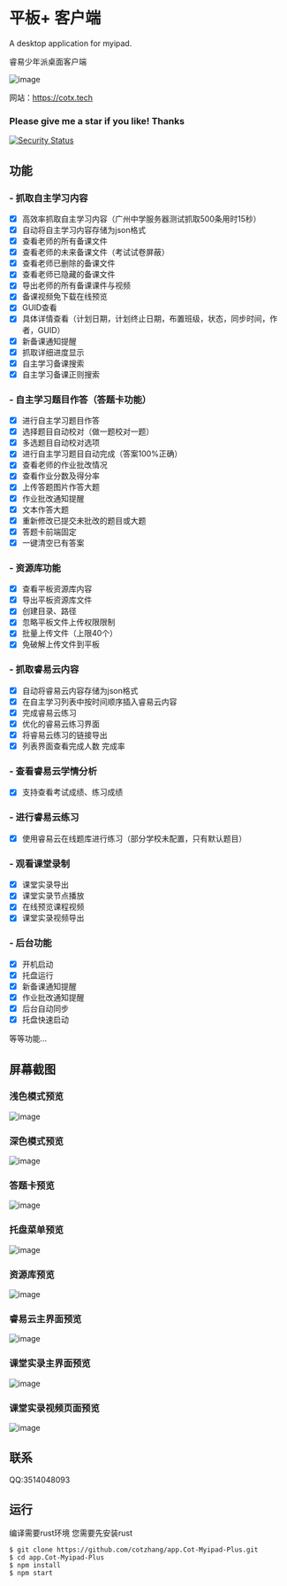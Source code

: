 # 平板+ 客户端

A desktop application for myipad. 

睿易少年派桌面客户端

![image](https://user-images.githubusercontent.com/107354861/213108549-0a8be2b7-42f7-4f6e-bd94-2c74fd9523e4.png)

网站：https://cotx.tech

### Please give me a **star** if you like! Thanks

[![Security Status](https://www.murphysec.com/platform3/v3/badge/1612608646819643392.svg)](https://www.murphysec.com/accept?code=4954f30599db5571f81fb98a731f2cdd&type=1&from=2)
## 功能
### - 抓取自主学习内容
- [x] 高效率抓取自主学习内容（广州中学服务器测试抓取500条用时15秒）
- [x] 自动将自主学习内容存储为json格式
- [x] 查看老师的所有备课文件
- [x] 查看老师的未来备课文件（考试试卷屏蔽）
- [x] 查看老师已删除的备课文件
- [x] 查看老师已隐藏的备课文件
- [x] 导出老师的所有备课课件与视频
- [x] 备课视频免下载在线预览
- [x] GUID查看
- [x] 具体详情查看（计划日期，计划终止日期，布置班级，状态，同步时间，作者，GUID）
- [x] 新备课通知提醒
- [x] 抓取详细进度显示
- [x] 自主学习备课搜索
- [x] 自主学习备课正则搜索
### - 自主学习题目作答（答题卡功能）
- [x] 进行自主学习题目作答
- [x] 选择题目自动校对（做一题校对一题）
- [x] 多选题目自动校对选项
- [x] 进行自主学习题目自动完成（答案100%正确）
- [x] 查看老师的作业批改情况
- [x] 查看作业分数及得分率
- [x] 上传答题图片作答大题
- [x] 作业批改通知提醒
- [x] 文本作答大题
- [x] 重新修改已提交未批改的题目或大题
- [x] 答题卡前端固定
- [x] 一键清空已有答案
### - 资源库功能
- [x] 查看平板资源库内容
- [x] 导出平板资源库文件
- [x] 创建目录、路径
- [x] 忽略平板文件上传权限限制
- [x] 批量上传文件（上限40个）
- [x] 免破解上传文件到平板
### - 抓取睿易云内容
- [x] 自动将睿易云内容存储为json格式
- [x] 在自主学习列表中按时间顺序插入睿易云内容
- [x] 完成睿易云练习
- [x] 优化的睿易云练习界面
- [x] 将睿易云练习的链接导出
- [x] 列表界面查看完成人数 完成率
### - 查看睿易云学情分析
- [x] 支持查看考试成绩、练习成绩
### - 进行睿易云练习
- [x] 使用睿易云在线题库进行练习（部分学校未配置，只有默认题目）
### - 观看课堂录制
- [x] 课堂实录导出
- [x] 课堂实录节点播放
- [x] 在线预览课程视频
- [x] 课堂实录视频导出
### - 后台功能
- [x] 开机启动
- [x] 托盘运行
- [x] 新备课通知提醒
- [x] 作业批改通知提醒
- [x] 后台自动同步
- [x] 托盘快速启动

等等功能...
## 屏幕截图
### 浅色模式预览
![image](https://user-images.githubusercontent.com/107354861/213109033-a47e7ddf-3bd6-48dc-94a8-18c43a941edf.png)
### 深色模式预览
![image](https://user-images.githubusercontent.com/107354861/213109047-52aedf7a-b91a-45d5-a2e7-1f27f4b82416.png)
### 答题卡预览
![image](https://user-images.githubusercontent.com/107354861/213109195-fccbbacb-95fe-4263-af86-4d7b4d8fbc28.png)
### 托盘菜单预览
![image](https://user-images.githubusercontent.com/107354861/213109296-c753bd18-fb5a-4ab6-8e5f-ff442b3510e7.png)
### 资源库预览
![image](https://user-images.githubusercontent.com/107354861/213110104-241f896d-09c2-463b-8226-f8316e85f33a.png)
### 睿易云主界面预览
![image](https://user-images.githubusercontent.com/107354861/213110139-883b2df0-5cef-4d18-b4a4-d46b4c94231d.png)
### 课堂实录主界面预览
![image](https://user-images.githubusercontent.com/107354861/213110235-ef46725a-6168-4ac7-ba09-b826d0298649.png)
### 课堂实录视频页面预览
![image](https://user-images.githubusercontent.com/107354861/213110335-616e66be-c2a2-4eea-9c8c-7888a7b08d05.png)

## 联系
QQ:3514048093
## 运行
编译需要rust环境
您需要先安装rust
```
$ git clone https://github.com/cotzhang/app.Cot-Myipad-Plus.git
$ cd app.Cot-Myipad-Plus
$ npm install
$ npm start
```
